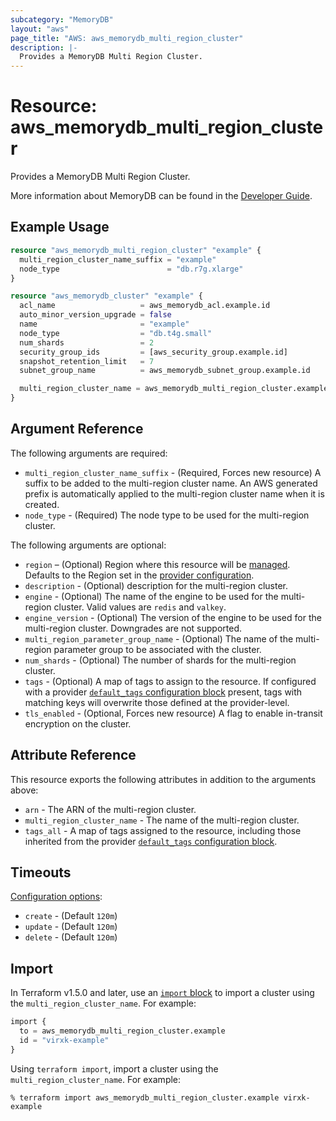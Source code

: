 ```yaml
---
subcategory: "MemoryDB"
layout: "aws"
page_title: "AWS: aws_memorydb_multi_region_cluster"
description: |-
  Provides a MemoryDB Multi Region Cluster.
---
```


# Resource: aws_memorydb_multi_region_cluster

Provides a MemoryDB Multi Region Cluster.

More information about MemoryDB can be found in the [Developer Guide](https://docs.aws.amazon.com/memorydb/latest/devguide/what-is-memorydb-for-redis.html).

## Example Usage

```terraform
resource "aws_memorydb_multi_region_cluster" "example" {
  multi_region_cluster_name_suffix = "example"
  node_type                        = "db.r7g.xlarge"
}

resource "aws_memorydb_cluster" "example" {
  acl_name                   = aws_memorydb_acl.example.id
  auto_minor_version_upgrade = false
  name                       = "example"
  node_type                  = "db.t4g.small"
  num_shards                 = 2
  security_group_ids         = [aws_security_group.example.id]
  snapshot_retention_limit   = 7
  subnet_group_name          = aws_memorydb_subnet_group.example.id

  multi_region_cluster_name = aws_memorydb_multi_region_cluster.example.multi_region_cluster_name
}
```

## Argument Reference

The following arguments are required:

* `multi_region_cluster_name_suffix` - (Required, Forces new resource) A suffix to be added to the multi-region cluster name. An AWS generated prefix is automatically applied to the multi-region cluster name when it is created.
* `node_type` - (Required) The node type to be used for the multi-region cluster.

The following arguments are optional:

* `region` – (Optional) Region where this resource will be [managed](https://docs.aws.amazon.com/general/latest/gr/rande.html#regional-endpoints). Defaults to the Region set in the [provider configuration](https://registry.terraform.io/providers/hashicorp/aws/latest/docs#aws-configuration-reference).
* `description` - (Optional) description for the multi-region cluster.
* `engine` - (Optional) The name of the engine to be used for the multi-region cluster. Valid values are `redis` and `valkey`.
* `engine_version` - (Optional) The version of the engine to be used for the multi-region cluster. Downgrades are not supported.
* `multi_region_parameter_group_name` - (Optional) The name of the multi-region parameter group to be associated with the cluster.
* `num_shards` - (Optional) The number of shards for the multi-region cluster.
* `tags` - (Optional) A map of tags to assign to the resource. If configured with a provider [`default_tags` configuration block](https://registry.terraform.io/providers/hashicorp/aws/latest/docs#default_tags-configuration-block) present, tags with matching keys will overwrite those defined at the provider-level.
* `tls_enabled` - (Optional, Forces new resource) A flag to enable in-transit encryption on the cluster.

## Attribute Reference

This resource exports the following attributes in addition to the arguments above:

* `arn` - The ARN of the multi-region cluster.
* `multi_region_cluster_name` - The name of the multi-region cluster.
* `tags_all` - A map of tags assigned to the resource, including those inherited from the provider [`default_tags` configuration block](https://registry.terraform.io/providers/hashicorp/aws/latest/docs#default_tags-configuration-block).

## Timeouts

[Configuration options](https://developer.hashicorp.com/terraform/language/resources/syntax#operation-timeouts):

- `create` - (Default `120m`)
- `update` - (Default `120m`)
- `delete` - (Default `120m`)

## Import

In Terraform v1.5.0 and later, use an [`import` block](https://developer.hashicorp.com/terraform/language/import) to import a cluster using the `multi_region_cluster_name`. For example:

```terraform
import {
  to = aws_memorydb_multi_region_cluster.example
  id = "virxk-example"
}
```

Using `terraform import`, import a cluster using the `multi_region_cluster_name`. For example:

```console
% terraform import aws_memorydb_multi_region_cluster.example virxk-example
```
